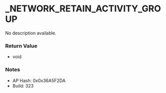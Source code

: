 # _NETWORK_RETAIN_ACTIVITY_GROUP

No description available.

### Return Value
* void

### Notes
* AP Hash: 0x0x36A5F2DA
* Build: 323

